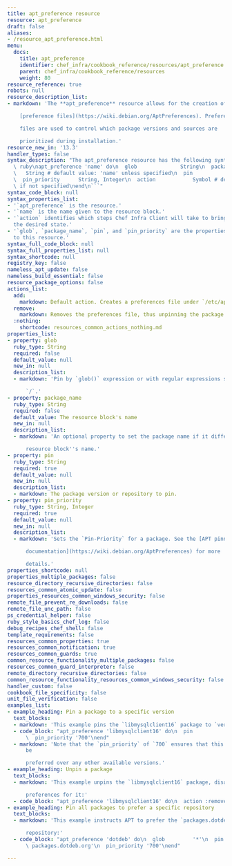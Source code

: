 ```yaml
---
title: apt_preference resource
resource: apt_preference
draft: false
aliases:
- /resource_apt_preference.html
menu:
  docs:
    title: apt_preference
    identifier: chef_infra/cookbook_reference/resources/apt_preference apt_preference
    parent: chef_infra/cookbook_reference/resources
    weight: 80
resource_reference: true
robots: null
resource_description_list:
- markdown: 'The **apt_preference** resource allows for the creation of APT

    [preference files](https://wiki.debian.org/AptPreferences). Preference

    files are used to control which package versions and sources are

    prioritized during installation.'
resource_new_in: '13.3'
handler_types: false
syntax_description: "The apt_preference resource has the following syntax:\n\n```\
  \ ruby\napt_preference 'name' do\n  glob              String\n  package_name   \
  \   String # default value: 'name' unless specified\n  pin               String\n\
  \  pin_priority      String, Integer\n  action            Symbol # defaults to :add\
  \ if not specified\nend\n```"
syntax_code_block: null
syntax_properties_list:
- '`apt_preference` is the resource.'
- '`name` is the name given to the resource block.'
- '`action` identifies which steps Chef Infra Client will take to bring the node into
  the desired state.'
- '`glob`, `package_name`, `pin`, and `pin_priority` are the properties available
  to this resource.'
syntax_full_code_block: null
syntax_full_properties_list: null
syntax_shortcode: null
registry_key: false
nameless_apt_update: false
nameless_build_essential: false
resource_package_options: false
actions_list:
  add:
    markdown: Default action. Creates a preferences file under `/etc/apt/preferences.d`.
  remove:
    markdown: Removes the preferences file, thus unpinning the package.
  :nothing:
    shortcode: resources_common_actions_nothing.md
properties_list:
- property: glob
  ruby_type: String
  required: false
  default_value: null
  new_in: null
  description_list:
  - markdown: 'Pin by `glob()` expression or with regular expressions surrounded by

      `/`.'
- property: package_name
  ruby_type: String
  required: false
  default_value: The resource block's name
  new_in: null
  description_list:
  - markdown: 'An optional property to set the package name if it differs from the

      resource block''s name.'
- property: pin
  ruby_type: String
  required: true
  default_value: null
  new_in: null
  description_list:
  - markdown: The package version or repository to pin.
- property: pin_priority
  ruby_type: String, Integer
  required: true
  default_value: null
  new_in: null
  description_list:
  - markdown: 'Sets the `Pin-Priority` for a package. See the [APT pinning

      documentation](https://wiki.debian.org/AptPreferences) for more

      details.'
properties_shortcode: null
properties_multiple_packages: false
resource_directory_recursive_directories: false
resources_common_atomic_update: false
properties_resources_common_windows_security: false
remote_file_prevent_re_downloads: false
remote_file_unc_path: false
ps_credential_helper: false
ruby_style_basics_chef_log: false
debug_recipes_chef_shell: false
template_requirements: false
resources_common_properties: true
resources_common_notification: true
resources_common_guards: true
common_resource_functionality_multiple_packages: false
resources_common_guard_interpreter: false
remote_directory_recursive_directories: false
common_resource_functionality_resources_common_windows_security: false
handler_custom: false
cookbook_file_specificity: false
unit_file_verification: false
examples_list:
- example_heading: Pin a package to a specific version
  text_blocks:
  - markdown: 'This example pins the `libmysqlclient16` package to `version 5.1.49-3`:'
  - code_block: "apt_preference 'libmysqlclient16' do\n  pin          'version 5.1.49-3'\n\
      \  pin_priority '700'\nend"
  - markdown: 'Note that the `pin_priority` of `700` ensures that this version will
      be

      preferred over any other available versions.'
- example_heading: Unpin a package
  text_blocks:
  - markdown: 'This example unpins the `libmysqlclient16` package, disabling all

      preferences for it:'
  - code_block: "apt_preference 'libmysqlclient16' do\n  action :remove\nend"
- example_heading: Pin all packages to prefer a specific repository
  text_blocks:
  - markdown: 'This example instructs APT to prefer the `packages.dotdeb.org`

      repository:'
  - code_block: "apt_preference 'dotdeb' do\n  glob         '*'\n  pin          'origin\
      \ packages.dotdeb.org'\n  pin_priority '700'\nend"

---
```

